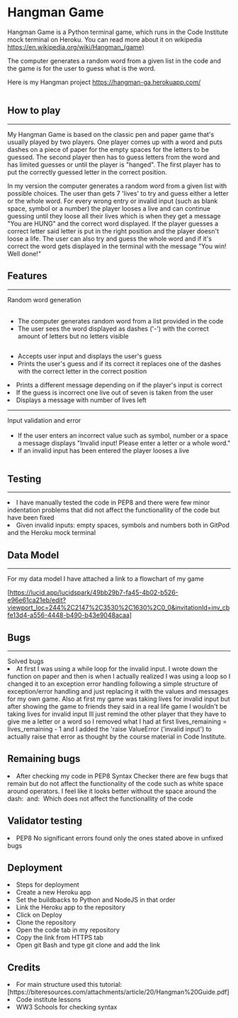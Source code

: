 # Hangman Game

Hangman Game is a Python terminal game, which runs in the Code Institute mock terminal on Heroku. You can read more about it on wikipedia https://en.wikipedia.org/wiki/Hangman_(game)

The computer generates a random word from a given list in the code and the game is for the user to guess what is the word. 


Here is my Hangman project https://hangman-ga.herokuapp.com/ 


<img src="README images/Screenshot (109).png" alt="">

## How to play
<hr>

My Hangman Game is based on the classic pen and paper game that's usually played by two players. One player comes up with a word and puts dashes on a piece of paper for the empty spaces for the letters to be guessed. The second player then has to guess letters from the word and has limited guesses or until the player is "hanged". The first player has to put the correctly guessed letter in the correct position.

In my version the computer generates a random word from a given list with possible choices. The user than gets 7 'lives' to try and guess either a letter or the whole word. For every wrong entry or invalid input (such as blank space, symbol or a number) the player looses a live and can continue guessing until they loose all their lives which is when they get a message "You are HUNG" and the correct word displayed.
If the player guesses a correct letter said letter is put in the right position and the player doesn't loose a life. The user can also try and guess the whole word and if it's correct the word gets displayed in the terminal with the message "You win! Well done!"

## Features
<hr>
Random word generation
<ul>
    <br>
    <li> The computer generates random word from a list provided in the code
    <li> The user sees the word displayed as dashes ('-') with the correct amount of letters but no letters visible
</ul>  <img src="README images/Start.png" alt="">
<ul>
    <li> Accepts user input and displays the user's guess
    <li> Prints the user's guess and if its correct it replaces one of the dashes with the correct letter in the correct position
</ul>  <img src="README images/Correct.png" alt="">
    <li> Prints a different message depending on if the player's input is correct
</ul>  <img src="README images/You win + correct guess.png" alt="">
</ul>  <img src="README images/Invalid input + Hung.png" alt="">
    <li> If the guess is incorrect one live out of seven is taken from the user
    <li> Displays a message with number of lives left
    <hr>
    Input validation and error
    <ul>
    <br>
    <li> If the user enters an incorrect value such as symbol, number or a space a message displays "Invalid input! Please enter a letter or a whole word."
    <li> If an invalid input has been entered the player looses a live
</ul>  <img src="README images/Invalid input.png" alt="">

## Testing
<hr>
<li> I have manually tested the code in PEP8 and there were few minor indentation problems that did not affect the functionallity of the code but have been fixed
<li> Given invalid inputs: empty spaces, symbols and numbers both in GitPod and the Heroku mock terminal

## Data Model
<hr>
For my data model I have attached a link to a flowchart of my game

[https://lucid.app/lucidspark/49bb29b7-fa45-4b02-b526-e96e61ca21eb/edit?viewport_loc=244%2C2147%2C3530%2C1630%2C0_0&invitationId=inv_cbfe13d4-a556-4448-b490-b43e9048acaa]


## Bugs
<hr>
Solved bugs
<li> At first I was using a while loop for the invalid input. I wrote down the function on paper and then is when I actually realized I was using a loop so I changed it to an exception error handling following a simple structure of exception/error handling and just replacing it with the values and messages for my own game. Also at first my game was taking lives for invalid input but after showing the game to friends they said in a real life game I wouldn't be taking lives for invalid input Ill just remind the other player that they have to give me a letter or a word so I removed what I had at first lives_remaining = lives_remaining - 1 and I added the 'raise ValueError ('invalid input') to actually raise that error as thought by the course material in Code Institute.

## Remaining bugs
<li> After checking my code in PEP8 Syntax Checker there are few bugs that remain but do not affect the functionality of the code such as white space around operators. I feel like it looks better without the space around the dash:
<img src="README images/White spaces around operators.png" alt="">
and:
<img src="README images/Indentation white spaces.png" alt="">
Which does not affect the functionallity of the code

## Validator testing
<li>PEP8
No significant errors found only the ones stated above in unfixed bugs

## Deployment
 <li> Steps for deployment
 <li> Create a new Heroku app
 <li> Set the buildbacks to Python and NodeJS in that order
 <li> Link the Heroku app to the repository
 <li> Click on Deploy
 
 <li> Clone the repository 
 <li> Open the code tab in my repository
 <li> Copy the link from HTTPS tab
 <li>Open git Bash and type git clone and add the link

 ## Credits
 <li> For main structure used this tutorial: [https://biteresources.com/attachments/article/20/Hangman%20Guide.pdf]
 <li> Code institute lessons
 <li> WW3 Schools for checking syntax